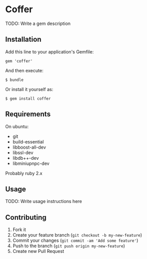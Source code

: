 # Coffer

TODO: Write a gem description

## Installation

Add this line to your application's Gemfile:

    gem 'coffer'

And then execute:

    $ bundle

Or install it yourself as:

    $ gem install coffer

## Requirements

On ubuntu:

 * git
 * build-essential
 * libboost-all-dev
 * libssl-dev
 * libdb++-dev
 * libminiupnpc-dev

Probably ruby 2.x

## Usage

TODO: Write usage instructions here

## Contributing

1. Fork it
2. Create your feature branch (`git checkout -b my-new-feature`)
3. Commit your changes (`git commit -am 'Add some feature'`)
4. Push to the branch (`git push origin my-new-feature`)
5. Create new Pull Request
